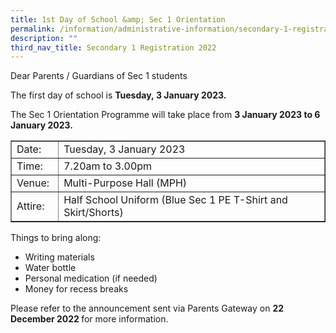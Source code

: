 ```yaml
---
title: 1st Day of School &amp; Sec 1 Orientation
permalink: /information/administrative-information/secondary-1-registration/sec-1-orientation-programme/
description: ""
third_nav_title: Secondary 1 Registration 2022
---
```

<p>Dear Parents / Guardians of Sec 1 students</p>
<p>The first day of school is&nbsp;<strong>Tuesday,&nbsp;3 January 2023.</strong></p>
<p>The Sec 1 Orientation Programme will take place from&nbsp;<strong>3 January 2023 to 6 January 2023.</strong></p>
<table border="1" style="border-collapse: collapse; width: 100%;">
<tbody>
<tr>
<td style="width: 15%;">Date:</td>
<td style="width: 85%;">Tuesday, 3 January 2023</td>
</tr>
<tr>
<td style="width: 15%;">Time:</td>
<td style="width: 85%;">7.20am to 3.00pm</td>
</tr>
<tr>
<td style="width: 15%;">Venue:</td>
<td style="width: 85%;">Multi-Purpose Hall (MPH)</td>
</tr>
<tr>
<td style="width: 15%;">Attire:</td>
<td style="width: 85%;">Half School Uniform (Blue Sec 1 PE T-Shirt and Skirt/Shorts)</td>
</tr>
</tbody>
</table>
<p>Things to bring along:</p>
<ul>
<li>Writing materials</li>
<li>Water bottle</li>
<li>Personal medication (if needed)</li>
<li>Money for recess breaks</li>
</ul>
<p>Please refer to the announcement sent via Parents Gateway on <strong>22 December 2022&nbsp;</strong>for more information.</p>